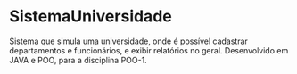# SistemaUniversidade
Sistema que simula uma universidade, onde é possível cadastrar departamentos e funcionários, e exibir relatórios no geral.
Desenvolvido em JAVA e POO, para a disciplina POO-1. 
